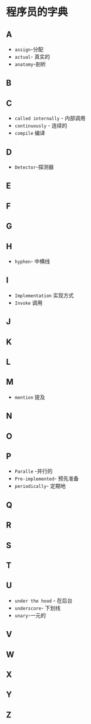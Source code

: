 # 程序员的字典

## A

* `assign`-分配
* `actual`- 真实的
* `anatomy`-剖析



## B

## C

* `called internally`  - 内部调用
* `continuously` - 连续的
* `compile` 编译

## D

* `Detector`-探测器

## E

## F

## G

## H

* `hyphen`- 中横线

## I

* `Implementation` 实现方式
* `Invoke` 调用

## J

## K

## L

## M

* `mention` 提及

## N

## O

## P



* `Paralle` -并行的
* `Pre-implemented`- 预先准备
* `periodically`- 定期地

## Q

## R

## S

## T

## U

* `under the hood` - 在后台
* `underscore`- 下划线
* `unary`-一元的

## V

## W

## X

## Y

## Z

